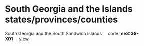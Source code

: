 # South Georgia and the Islands states/provinces/counties
South Georgia and the South Sandwich Islands&nbsp;&nbsp;&nbsp;&nbsp;&nbsp;code: **ne3:GS-X01**&nbsp;&nbsp;&nbsp;&nbsp;&nbsp;[view](../../export/geojson/medium/ne3/gs/x01.geojson)&nbsp;&nbsp;&nbsp;&nbsp;&nbsp;

